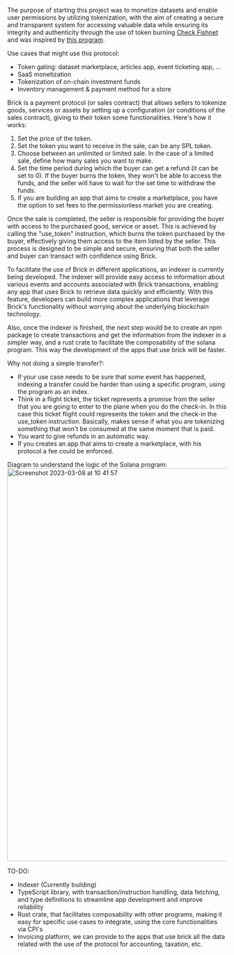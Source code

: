 The purpose of starting this project was to monetize datasets and enable user permissions by utilizing tokenization, with the aim of creating a secure and transparent system for accessing valuable data while ensuring its integrity and authenticity through the use of token burning [Check Fishnet](https://twitter.com/fishnet_tech) and was inspired by [this program](https://github.com/danmt/create-mint-and-metadata-on-chain).

Use cases that might use this protocol:
- Token gating: dataset marketplace, articles app, event ticketing app, ...
- SaaS monetization
- Tokenization of on-chain investment funds
- Inventory management & payment method for a store

Brick is a payment protocol (or sales contract) that allows sellers to tokenize goods, services or assets by setting up a configuration (or conditions of the sales contract), giving to their token some functionalities. Here's how it works:

1. Set the price of the token.
2. Set the token you want to receive in the sale, can be any SPL token.
3. Choose between an unlimited or limited sale. In the case of a limited sale, define how many sales you want to make.
4. Set the time period during which the buyer can get a refund (it can be set to 0). If the buyer burns the token, they won't be able to access the funds, and the seller will have to wait for the set time to withdraw the funds.
5. If you are building an app that aims to create a marketplace, you have the option to set fees to the permissionless market you are creating.

Once the sale is completed, the seller is responsible for providing the buyer with access to the purchased good, service or asset. This is achieved by calling the "use_token" instruction, which burns the token purchased by the buyer, effectively giving them access to the item listed by the seller. This process is designed to be simple and secure, ensuring that both the seller and buyer can transact with confidence using Brick.

To facilitate the use of Brick in different applications, an indexer is currently being developed. The indexer will provide easy access to information about various events and accounts associated with Brick transactions, enabling any app that uses Brick to retrieve data quickly and efficiently. With this feature, developers can build more complex applications that leverage Brick's functionality without worrying about the underlying blockchain technology.

Also, once the indexer is finished, the next step would be to create an npm package to create transactions and get the information from the indexer in a simpler way, and a rust crate to facilitate the composability of the solana program. This way the development of the apps that use brick will be faster.

Why not doing a simple transfer?:
- If your use case needs to be sure that some event has happened, indexing a transfer could be harder than using a specific program, using the program as an index.
- Think in a flight ticket, the ticket represents a promise from the seller that you are going to enter to the plane when you do the check-in. In this case this ticket flight could represents the token and the check-in the use_token instruction. Basically, makes sense if what you are tokenizing something that won't be consumed at the same moment that is paid.
- You want to give refunds in an automatic way.
- If you creates an app that aims to create a marketplace, with his protocol a fee could be enforced.

Diagram to understand the logic of the Solana program:
<img width="900" alt="Screenshot 2023-03-08 at 10 41 57" src="https://user-images.githubusercontent.com/32191898/223678364-6ef7c6df-1add-4cdd-8058-3168379fada2.png">

TO-DO:
- Indexer (Currently building)
- TypeScript library, with transaction/instruction handling, data fetching, and type definitions to streamline app development and improve reliability
- Rust crate, that facilitates composability with other programs, making it easy for specific use cases to integrate, using the core functionalities via CPI's
- Invoicing platform, we can provide to the apps that use brick all the data related with the use of the protocol for accounting, taxation, etc.
